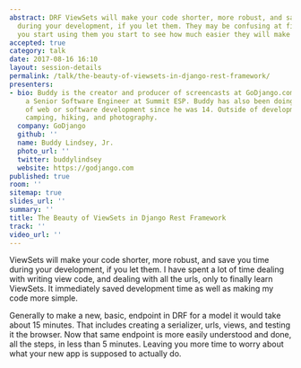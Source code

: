```yaml
---
abstract: DRF ViewSets will make your code shorter, more robust, and save you time
  during your development, if you let them. They may be confusing at first, but once
  you start using them you start to see how much easier they will make your life.
accepted: true
category: talk
date: 2017-08-16 16:10
layout: session-details
permalink: /talk/the-beauty-of-viewsets-in-django-rest-framework/
presenters:
- bio: Buddy is the creator and producer of screencasts at GoDjango.com. He is also
    a Senior Software Engineer at Summit ESP. Buddy has also been doing some sort
    of web or software development since he was 14. Outside of development he loves
    camping, hiking, and photography.
  company: GoDjango
  github: ''
  name: Buddy Lindsey, Jr.
  photo_url: ''
  twitter: buddylindsey
  website: https://godjango.com
published: true
room: ''
sitemap: true
slides_url: ''
summary: ''
title: The Beauty of ViewSets in Django Rest Framework
track: ''
video_url: ''
---
```


ViewSets will make your code shorter, more robust, and save you time during your development, if you let them. I have spent a lot of time dealing with writing view code, and dealing with all the urls, only to finally learn ViewSets. It immediately saved development time as well as making my code more simple.

Generally to make a new, basic, endpoint in DRF for a model it would take about 15 minutes. That includes creating a serializer, urls, views, and testing it the browser. Now that same endpoint is more easily understood and done, all the steps, in less than 5 minutes. Leaving you more time to worry about what your new app is supposed to actually do.
